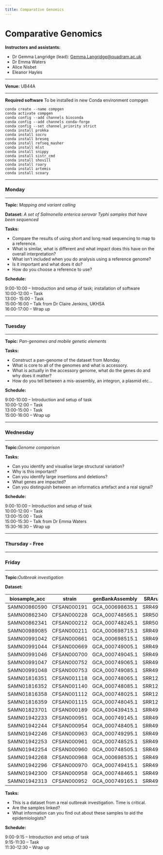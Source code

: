 ```yaml
---
title: Comparative Genomics
---
```


# Comparative Genomics 
  
**Instructors and assistants:**

- Dr Gemma Langridge (lead): Gemma.Langridge@quadram.ac.uk
- Dr Emma Waters
- Alice Nisbet
- Eleanor Hayles 

***

**Venue:** UB44A

***

**Required software**
To be installed in new Conda environment compgen
```
conda create --name compgen
conda activate compgen
conda config --add channels bioconda
conda config --add channels conda-forge
conda config --set channel_priority strict
conda install prokka
conda install socru
conda install breseq
conda install refseq_masher
conda install mlst
conda install snippy
conda install sistr_cmd
conda install shovill
conda install roary
conda install artemis
conda install scoary

```

***

### Monday 
 
***

**Topic:** _Mapping and variant calling_  

**Dataset:** _A set of Salmonella enterica serovar Typhi samples that have been sequenced_

**Tasks:** 

- Compare the results of using short and long read sequencing to map to a reference. 
- What is similar, what is different and what impact does this have on the overall interpretation?
- What isn’t included when you do analysis using a reference genome?  
- Is it important and what does it do? 
- How do you choose a reference to use?  

**Schedule:**  

9:00-10:00 – Introduction and setup of task; installation of software  
10:00-12:00 – Task    
13:00- 15:00 - Task  
15:00-16:00 – Talk from Dr Claire Jenkins, UKHSA  
16:00-17:00 – Wrap up  
 
***

### Tuesday 

***

**Topic:** _Pan-genomes and mobile genetic elements_ 

**Tasks:**

- Construct a pan-genome of the dataset from Monday. 
- What is core to all of the genomes and what is accessory. 
- What is actually in the accessory genome, what do the genes do and why does it matter? 
- How do you tell between a mis-assembly, an integron, a plasmid etc... 

**Schedule:**  

9:00-10:00 – Introduction and setup of task  
10:00-12:00 – Task  
13:00-15:00 - Task  
15:00-16:00 – Wrap up   

***

### Wednesday 
 
***

**Topic:**_Genome comparison_ 

**Tasks:**

- Can you identify and visualise large structural variation?
- Why is this important?  
- Can you identify large insertions and deletions?
- What genes are impacted?
- Can you distinguish between an informatics artefact and a real signal? 

**Schedule:**  

9:00-10:00 – Introduction and setup of task  
10:00-12:00 – Task  
13:00-15:00 - Task  
15:00-15:30 – Talk from Dr Emma Waters   
15:30-16:30 – Wrap up  

***

### Thursday  - Free

***
 
### Friday 
 
***

**Topic:**_Outbreak investigation_  

**Dataset:** 

| biosample_acc | strain       | genBankAssembly | SRArun_acc |
|---------------|--------------|-----------------|------------|
| SAMN00860590  | CFSAN000191  | GCA_000698635.1 | SRR498369  |
| SAMN00862340  | CFSAN000228  | GCA_000748565.1 | SRR500493  |
| SAMN00862341  | CFSAN000212  | GCA_000748245.1 | SRR500494  |
| SAMN00989085  | CFSAN000211  | GCA_000698715.1 | SRR498373  |
| SAMN00991042  | CFSAN000661  | GCA_000698515.1 | SRR498397  |
| SAMN00991044  | CFSAN000669  | GCA_000749005.1 | SRR498399  |
| SAMN00991046  | CFSAN000700  | GCA_000749045.1 | SRR498402  |
| SAMN00991047  | CFSAN000752  | GCA_000749065.1 | SRR498403  |
| SAMN00991048  | CFSAN000753  | GCA_000749085.1 | SRR498404  |
| SAMN01816351  | CFSAN001118  | GCA_000748065.1 | SRR1258443 |
| SAMN01816352  | CFSAN001140  | GCA_000748085.1 | SRR1258440 |
| SAMN01816358  | CFSAN001112  | GCA_000748025.1 | SRR1258439 |
| SAMN01816359  | CFSAN001115  | GCA_000748045.1 | SRR1258442 |
| SAMN01823701  | CFSAN000189  | GCA_000439415.1 | SRR498276  |
| SAMN01942233  | CFSAN000951  | GCA_000749145.1 | SRR498422  |
| SAMN01942244  | CFSAN000954  | GCA_000748405.1 | SRR498425  |
| SAMN01942246  | CFSAN000963  | GCA_000749295.1 | SRR498436  |
| SAMN01942253  | CFSAN000961  | GCA_000748525.1 | SRR498434  |
| SAMN01942254  | CFSAN000960  | GCA_000748505.1 | SRR498433  |
| SAMN01942268  | CFSAN000968  | GCA_000698535.1 | SRR498442  |
| SAMN01942296  | CFSAN000970  | GCA_000749415.1 | SRR498444  |
| SAMN01942300  | CFSAN000958  | GCA_000748465.1 | SRR498431  |
| SAMN01942313  | CFSAN000952  | GCA_000749165.1 | SRR498423  |


**Tasks:** 

- This is a dataset from a real outbreak investigation. Time is critical. 
- Are the samples linked? 
- What information can you find out about these samples to aid the epidemiologists?  

**Schedule:**  

9:00-9:15 – Introduction and setup of task  
9:15-11:30 – Task  
11:30-12:30 – Wrap up  
 

